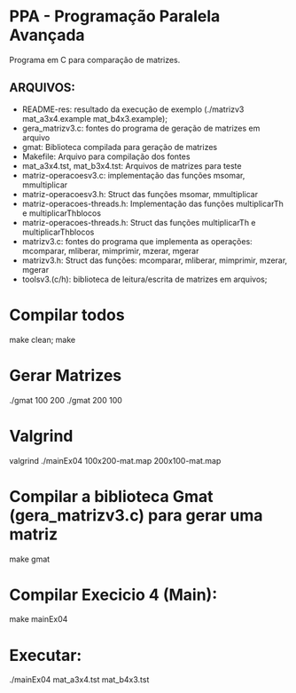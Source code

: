 # PPA - Programação Paralela Avançada
Programa em C para comparação de matrizes.

## ARQUIVOS:
* README-res: resultado da execução de exemplo (./matrizv3 mat_a3x4.example mat_b4x3.example);
* gera_matrizv3.c: fontes do programa de geração de matrizes em arquivo
* gmat: Biblioteca compilada para geração de matrizes
* Makefile: Arquivo para compilação dos fontes
* mat_a3x4.tst, mat_b3x4.tst: Arquivos de matrizes para teste
* matriz-operacoesv3.c: implementação das funções msomar, mmultiplicar
* matriz-operacoesv3.h: Struct das funções msomar, mmultiplicar
* matriz-operacoes-threads.h: Implementação das funções multiplicarTh e multiplicarThblocos
* matriz-operacoes-threads.h: Struct das funções multiplicarTh e multiplicarThblocos
* matrizv3.c: fontes do programa que implementa as operações: mcomparar, mliberar, mimprimir, mzerar, mgerar
* matrizv3.h: Struct das funções: mcomparar, mliberar, mimprimir, mzerar, mgerar
* toolsv3.(c/h): biblioteca de leitura/escrita de matrizes em arquivos;  

# Compilar todos
make clean; make

# Gerar Matrizes
./gmat 100 200
./gmat 200 100

# Valgrind
valgrind ./mainEx04 100x200-mat.map 200x100-mat.map

# Compilar a biblioteca Gmat (gera_matrizv3.c) para gerar uma matriz
make gmat

# Compilar Execicio 4 (Main):
make mainEx04

# Executar: 
 ./mainEx04 mat_a3x4.tst mat_b4x3.tst 